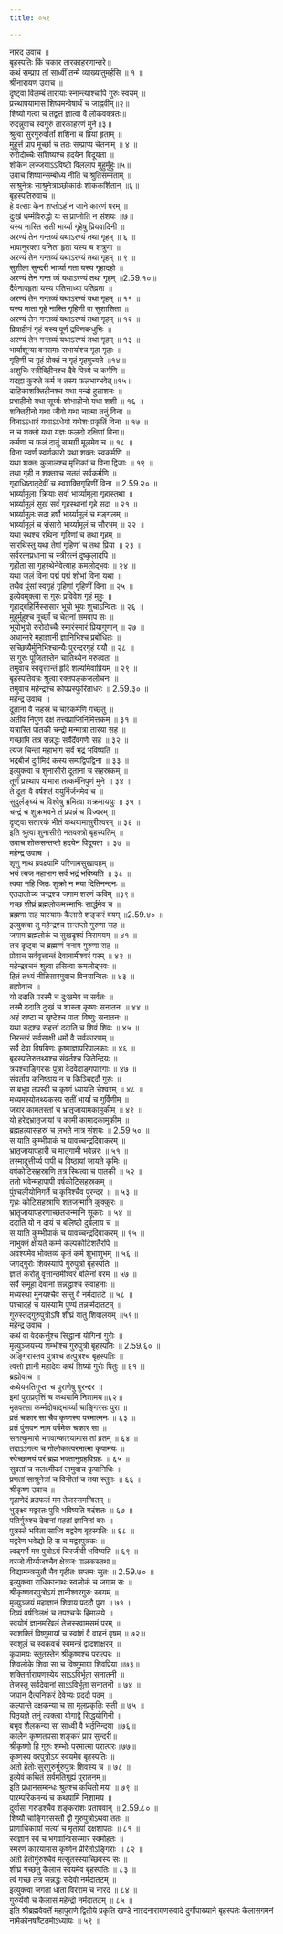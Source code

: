 ```yaml
---
title: ०५९

---
```

नारद उवाच ॥  
बृहस्पतिः किं चकार तारकाहरणान्तरे॥  
कथं सम्प्राप तां साध्वीं तन्मे व्याख्यातुमर्हसि ॥ १ ॥  
श्रीनारायण उवाच ॥  
दृष्ट्वा विलम्बं तारायाः स्नान्त्याश्चापि गुरुः स्वयम् ॥  
प्रस्थापयामास शिष्यमन्वेषार्थं च जाह्नवीम्॥२॥  
शिष्यो गत्वा च तद्वत्तं ज्ञात्वा वै लोकवक्त्रतः॥  
रुदन्नुवाच स्वगुरुं तारकाहरणं मुने॥३॥  
श्रुत्वा सुरगुरुर्वार्तां शशिना च प्रियां हृताम् ॥  
मुहूर्त्तं प्राप मूर्च्छां च ततः सम्प्राप्य चेतनाम् ॥ ४ ॥  
रुरोदोच्चैः सशिष्यश्च हदयेन विदूयता ॥  
शोकेन लज्जयाऽऽविष्टो विललाप मुहुर्मुहुः॥५॥  
उवाच शिष्यान्सम्बोध्य नीतिं च श्रुतिसम्मताम् ॥  
साश्रुनेत्रः साश्रुनेत्राञ्छोकार्तः शोककर्शितान् ॥६॥  
बृहस्पतिरुवाच ॥  
हे वत्साः केन शप्तोऽहं न जाने कारणं परम् ॥  
दुःखं धर्म्मविरुद्धो यः स प्राप्नोति न संशयः ॥७॥  
यस्य नास्ति सती भार्य्या गृहेषु प्रियवादिनी ॥  
अरण्यं तेन गन्तव्यं यथाऽरण्यं तथा गृहम् ॥ ६ ॥  
भावानुरक्ता वनिता हृता यस्य च शत्रुणा ॥  
अरण्यं तेन गन्तव्यं यथाऽरण्यं तथा गृहम् ॥ ९ ॥  
सुशीला सुन्दरी भार्य्या गता यस्य गृहादहो ॥  
अरण्यं तेन गन्त व्यं यथाऽरण्यं तथा गृहम् ॥2.59.१०॥  
दैवेनापहृता यस्य पतिसाध्या पतिव्रता ॥  
अरण्यं तेन गन्तव्यं यथाऽरण्यं यथा गृहम् ॥ ११ ॥  
यस्य माता गृहे नास्ति गृहिणी वा सुशासिता ॥  
अरण्यं तेन गन्तव्यं यथाऽरण्यं तथा गृहम् ॥ १२ ॥  
प्रियाहीनं गृहं यस्य पूर्णं द्रविणबन्धुभिः ॥  
अरण्यं तेन गन्तव्यं यथाऽरण्यं तथा गृहम् ॥ १३ ॥  
भार्याशून्या वनसमाः सभार्याश्च गृहा गृहाः ॥  
गृहिणी च गृहं प्रोक्तं न गृहं गृहमुच्यते ॥१४॥  
अशुचिः स्त्रीविहीनश्च दैवे पित्र्ये च कर्मणि ॥  
यदह्ना कुरुते कर्म न तस्य फलभाग्भवेत्॥१५॥  
दाहिकाशक्तिहीनश्च यथा मन्दो हुताशनः ॥  
प्रभाहीनो यथा सूर्य्यः शोभाहीनो यथा शशी ॥ १६ ॥  
शक्तिहीनो यथा जीवो यथा चात्मा तनुं विना ॥  
विनाऽऽधारं यथाऽऽधेयो यथेशः प्रकृतिं विना ॥ १७ ॥  
न च शक्तो यथा यज्ञः फलदो दक्षिणां विना॥  
कर्मणां च फलं दातुं सामग्री मूलमेव च ॥ १८ ॥  
विना स्वर्णं स्वर्णकारो यथा शक्तः स्वकर्मणि ॥  
यथा शक्तः कुलालश्च मृत्तिकां च विना द्विजाः ॥ १९ ॥  
तथा गृही न शक्तश्च सततं सर्वकर्मणि ॥  
गृहाधिष्ठातृदेवीं च स्वशक्तिगृहिणीं विना ॥ 2.59.२० ॥  
भार्य्यामूलाः क्रियाः सर्वा भार्य्यामूला गृहास्तथा ॥  
भार्य्यामूलं सुखं सर्वं गृहस्थानां गृहे सदा ॥ २१ ॥  
भार्य्यामूलः सदा हर्षो भार्य्यामूलं च मङ्गलम् ॥  
भार्य्यामूलं च संसारो भार्य्यामूलं च सौरभम् ॥ २२ ॥  
यथा रथश्च रथिनां गृहिणां च तथा गृहम् ॥  
सारथिस्तु यथा तेषां गृहिणां च तथा प्रिया ॥ २३ ॥  
सर्वरत्नप्रधाना च स्त्रीरत्नं दुष्कुलादपि ॥  
गृहीता सा गृहस्थेनेवेत्याह कमलोद्भवः ॥ २४ ॥  
यथा जलं विना पद्मं पद्मं शोभां विना यथा ॥  
तथैव पुंसां स्वगृहं गृहिणां गृहिणीं विना ॥ २५ ॥  
इत्येवमुक्त्वा स गुरुः प्रविवेश गृहं मुहुः ॥  
गृहाद्बहिर्निस्ससार भूयो भूयः शुचाऽन्वितः ॥ २६ ॥  
मुहुर्मुहुश्च मूर्च्छां च चेतनां समवाप सः ॥  
भूयोभूयो रुरोदोच्चैः स्मारंस्मारं प्रियागुणान् ॥ २७ ॥  
अथान्तरे महाज्ञानी ज्ञानिभिश्च प्रबोधितः ॥  
सच्छिष्यैर्मुनिभिश्चान्यैः पुरन्दरगृहं ययौ ॥ २८ ॥  
स गुरुः पूजितस्तेन चातिथ्येन मरुत्वता ॥  
तमुवाच स्ववृत्तान्तं हृदि शल्यमिवाप्रियम् ॥ २९ ॥  
बृहस्पतिवचः श्रुत्वा रक्तपङ्कजलोचनः ॥  
तमुवाच महेन्द्रश्च कोपप्रस्फुरिताधरः ॥ 2.59.३० ॥  
महेन्द्र उवाच ॥  
दूतानां वै सहस्रं च चारकर्मणि गच्छतु ॥  
अतीव निपुणं दक्षं तत्त्वप्राप्तिनिमित्तकम् ॥ ३१ ॥  
यत्रास्ति पातकी चन्द्रो मन्मात्रा तारया सह ॥  
गच्छामि तत्र सन्नद्धः सर्वैर्देवगणैः सह ॥ ३२ ॥  
त्यज चिन्तां महाभाग सर्वं भद्रं भविष्यति ॥  
भद्रबीजं दुर्गमिदं कस्य सम्पद्विपद्विना ॥ ३३ ॥  
इत्युक्त्वा च शुनासीरो दूतानां च सहस्रकम् ॥  
तूर्णं प्रस्थाप यामास तत्कर्मनिपुणं मुने ॥ ३४ ॥  
ते दूता वै वर्षशतं ययुर्निर्जनमेव च ॥  
सुदुर्लङ्घ्यं च विश्वेषु भ्रमित्वा शक्रमाययुः ॥ ३५ ॥  
चन्द्रं च शुक्रभवने तं प्रपन्नं च विज्वरम् ॥  
दृष्ट्वा सतारकं भीतं कथयामासुरीश्वरम् ॥ ३६ ॥  
इति श्रुत्वा शुनासीरो नतवक्त्रो बृहस्पतिम् ॥  
उवाच शोकसन्तप्तो हदयेन विदूयता ॥ ३७ ॥  
महेन्द्र उवाच ॥  
शृणु नाथ प्रवक्ष्यामि परिणामसुखावहम् ॥  
भयं त्यज महाभाग सर्वं भद्रं भविष्यति ॥ ३८ ॥  
त्वया नहि जितः शुक्रो न मया दितिनन्दनः ॥  
एतदालोच्य चन्द्रश्च जगाम शरणं कविम् ॥३९॥  
गच्छ शीघ्रं ब्रह्मलोकमस्माभिः सार्द्धमेव च ॥  
ब्रह्मणा सह यास्यामः कैलासे शङ्करं वयम् ॥2.59.४० ॥  
इत्युक्त्वा तु महेन्द्रश्च सन्तप्तो गुरुणा सह ॥  
जगाम ब्रह्मलोकं च सुखदृश्यं निरामयम् ॥ ४१ ॥  
तत्र दृष्ट्वा च ब्रह्माणं ननाम गुरुणा सह ॥  
प्रोवाच सर्ववृत्तान्तं देवानामीश्वरं परम् ॥ ४२ ॥  
महेन्द्रवचनं श्रुत्वा हसित्वा कमलोद्भवः ॥  
हितं तथ्यं नीतिसारमुवाच विनयान्वितः ॥ ४३ ॥  
ब्रह्मोवाच ॥  
यो ददाति परस्मै च दुःखमेव च सर्वतः ॥  
तस्मै ददाति दुःखं च शास्ता कृष्णः सनातनः ॥ ४४ ॥  
अहं स्रष्टा च सृष्टेश्च पाता विष्णुः सनातनः ॥  
यथा रुद्रश्च संहर्त्ता ददाति च शिवं शिवः ॥ ४५ ॥  
निरन्तरं सर्वसाक्षी धर्मो वै सर्वकारणम् ॥  
सर्वे देवा विषयिणः कृष्णाज्ञापरिपालकाः ॥ ४६ ॥  
बृहस्पतिरुतथ्यश्च संवर्तश्च जितेन्द्रियः ॥  
त्रयश्चाङ्गिरसः पुत्रा वेदवेदाङ्गपारगाः ॥ ४७ ॥  
संवर्ताय कनिष्ठाय न च किञ्चिद्ददौ गुरुः ॥  
स बभूव तपस्वी च कृष्णं ध्यायति चेश्वरम् ॥ ४८ ॥  
मध्यमस्योतथ्यकस्य सतीं भार्यां च गुर्विणीम् ॥  
जहार कामतस्तां च भ्रातृजायामकामुकीम् ॥ ४९ ॥  
यो हरेद्भ्रातृजायां च कामी कामादकामुकीम् ॥  
ब्रह्महत्यासहस्रं च लभते नात्र संशयः ॥ 2.59.५० ॥  
स याति कुम्भीपाकं च यावच्चन्द्रदिवाकरम् ॥  
भ्रातृजायापहारी च मातृगामी भवेन्नरः ॥ ५१ ॥  
तस्मादुत्तीर्य्य पापी च विष्ठायां जायते कृमिः ॥  
वर्षकोटिसहस्राणि तत्र स्थित्वा च पातकी ॥ ५२ ॥  
ततो भवेन्महापापी वर्षकोटिसहस्रकम् ॥  
पुंश्चलीयोनिगर्ते च कृमिश्चैव पुरन्दर ॥ ॥ ५३ ॥  
गृध्रः कोटिसहस्राणि शतजन्मानि कुक्कुरः ॥  
भ्रातृजायापहरणाच्छतजन्मानि सूकरः ॥ ५४ ॥  
ददाति यो न दायं च बलिष्ठो दुर्बलाय च ॥  
स याति कुम्भीपाकं च यावच्चन्द्रदिवाकरम् ॥ ९५ ॥  
नाभुक्तं क्षीयते कर्म्म कल्पकोटिशतैरपि ॥  
अवश्यमेव भोक्तव्यं कृतं कर्म शुभाशुभम् ॥ ५६ ॥  
जगद्गुरोः शिवस्यापि गुरुपुत्रो बृहस्पतिः ॥  
ज्ञातं करोतु वृत्तान्तमीश्वरं बलिनां वरम ॥ ५७ ॥  
सर्वे समूहा देवानां सन्नद्धाश्च सवाहनाः ॥  
मध्यस्था मुनयश्चैव सन्तु वै नर्मदातटे ॥ ५८ ॥  
पश्चादहं च यास्यामि पुण्यं तन्नर्म्मदातटम् ॥  
गुरुस्तद्गुरुपुत्रोऽपि शीघ्रं यातु शिवालयम् ॥५९॥  
महेन्द्र उवाच ॥  
कथं वा वेदकर्त्तुश्च सिद्धानां योगिनां गुरोः ॥  
मृत्युञ्जयस्य शम्भोश्च गुरुपुत्रो बृहस्पतिः ॥ 2.59.६० ॥  
अङ्गिरास्तव पुत्रश्च तत्पुत्रश्च बृहस्पतिः ॥  
त्वत्तो ज्ञानी महादेवः कथं शिष्यो गुरोः पितुः ॥ ६१ ॥  
ब्रह्मोवाच ॥  
कथेयमतिगुप्ता च पुराणेषु पुरन्दर ॥  
इमां पुराप्रवृत्तिं च कथयामि निशामय॥६२॥  
मृतवत्सा कर्म्मदोषाद्भार्य्या चाङ्गिरसः पुरा ॥  
व्रतं चकार सा चैव कृष्णस्य परमात्मनः ॥ ६३ ॥  
व्रतं पुंसवनं नाम वर्षमेकं चकार सा ॥  
सनत्कुमारो भगवान्कारयामास तां व्रतम् ॥ ६४ ॥  
तदाऽऽगत्य च गोलोकात्परमात्मा कृपामयः ॥  
स्वेच्छामयं परं ब्रह्म भक्तानुग्रहविग्रहः ॥ ६५ ॥  
सुव्रतां च सलक्ष्मीकां तामुवाच कृपानिधिः ॥  
प्रणतां साश्रुनेत्रां च विनीतां च तया स्तुतः ॥ ६६ ॥  
श्रीकृष्ण उवाच ॥  
गृहाणेदं व्रतफलं मम तेजस्समन्वितम् ॥  
भुङ्क्ष्व मद्वरतः पुत्रि भविष्यति मदंशतः ॥ ६७ ॥  
पतिर्गुरुश्च देवानां महतां ज्ञानिनां वरः ॥  
पुत्रस्ते भविता साध्वि मद्वरेण बृहस्पतिः ॥ ६८ ॥  
मद्वरेण भवेद्यो हि स च मद्वरपुत्रकः ॥  
त्वद्गर्भे मम पुत्रोऽयं चिरजीवी भविष्यति ॥ ६९ ॥  
वरजो वीर्य्यजश्चैव क्षेत्रजः पालकस्तथा॥  
विद्यामन्त्रसुतौ चैव गृहीतः सप्तमः सुतः ॥ 2.59.७० ॥  
इत्युक्त्वा राधिकानाथः स्वलोकं च जगाम सः ॥  
श्रीकृष्णवरपुत्रोऽयं ज्ञानीश्वरगुरुः स्वयम् ॥  
मृत्युञ्जयं महाज्ञानं शिवाय प्रददौ पुरा ॥ ७१ ॥  
दिव्यं वर्षत्रिलक्षं च तपश्चक्रे हिमालये ॥  
स्वयोगं ज्ञानमखिलं तेजस्स्वामसमं परम् ॥  
स्वशक्तिं विष्णुमायां च स्वांशं वै वाहनं वृषम् ॥ ७२॥  
स्वशूलं च स्वकवचं स्वमन्त्रं द्वादशाक्षरम् ॥  
कृपामयः स्तुतस्तेन श्रीकृष्णश्च परात्परः ॥  
शिवलोके शिवा सा च विष्णुमाया शिवप्रिया ॥७३॥  
शक्तिर्नारायणस्येयं साऽऽविर्भूता सनातनी ॥  
तेजस्तु सर्वदेवानां साऽऽविर्भूता सनातनी ॥ ७४ ॥  
जघान दैत्यनिकरं देवेभ्यः प्रददौ पदम् ॥  
कल्पान्ते दक्षकन्या च सा मूलप्रकृतिः सती ॥ ७५ ॥  
पितृयज्ञे तनुं त्यक्त्वा योगाद्वै सिद्धयोगिनी ॥  
बभूव शैलकन्या सा साध्वी वै भर्तृनिन्दया ॥७६॥  
कालेन कृष्णतपसा शङ्करं प्राप सुन्दरी॥  
श्रीकृष्णो हि गुरुः शम्भोः परमात्मा परात्परः।७७॥  
कृष्णस्य वरपुत्रोऽयं स्वयमेव बृहस्पतिः ॥  
अतो हेतोः सुरगुरुर्गुरुपुत्रः शिवस्य च ॥ ७८ ॥  
इत्येवं कथितं सर्वमतिगुह्यं पुरातनम्॥  
इति प्रधानसम्बन्धः श्रुतश्च कथितो मया ॥ ७९ ॥  
पारम्परिकमन्यं च कथयामि निशामय ॥  
दुर्वासा गरुडश्चैव शङ्करांशः प्रतापवान् ॥ 2.59.८० ॥  
शिष्यौ चाङ्गिरसस्तौ द्वौ गुरुपुत्रोऽथवा ततः ॥  
प्राणाधिकायां सत्यां च मृतायां दक्षशापतः ॥ ८१ ॥  
स्वज्ञानं स्वं च भगवान्विसस्मार स्वमोहतः ॥  
स्मरणं कारयामास कृष्णेन प्रेरितोऽङ्गिराः ॥ ८२ ॥  
अतो हेतोर्गुरुश्चैवं मत्सुतस्स्याच्छिवस्य सः ॥  
शीघ्रं गच्छतु कैलासं स्वयमेव बृहस्पतिः ॥ ८३ ॥  
त्वं गच्छ तत्र सन्नद्धः सदेवो नर्मदातटम् ॥  
इत्युक्त्वा जगतां धाता विरराम च नारद ॥ ८४ ॥  
गुरुर्ययौ च कैलासं महेन्द्रो नर्मदातटम् ॥ ८५ ॥  
इति श्रीब्रह्मवैवर्त्ते महापुराणे द्वितीये प्रकृति खण्डे नारदनारायणसंवादे दुर्गोपाख्याने बृहस्पतेः कैलासगमनं नामैकोनषष्टितमोऽध्यायः ॥ ५९ ॥